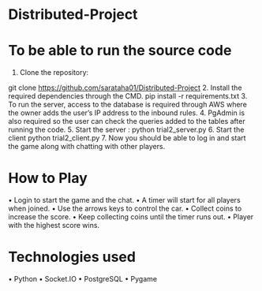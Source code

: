 # Distributed-Project

# To be able to run the source code
1.	Clone the repository:

git clone https://github.com/sarataha01/Distributed-Project
2.	Install the required dependencies through the CMD.
pip install -r requirements.txt
3.	To run the server, access to the database is required through AWS where the owner adds the user’s IP address to the inbound rules.
4.	PgAdmin is also required so the user can check the queries added to the tables after running the code.
5.	Start the server :
python trial2_server.py
6.	Start the client
python trial2_client.py
7.	Now you should be able to log in and start the game along with chatting with other players.
# How to Play
•	Login to start the game and the chat.
•	A timer will start for all players when joined.
•	Use the arrows keys to control the car.
•	Collect coins to increase the score.
•	Keep collecting coins until the timer runs out.
•	Player with the highest score wins.
# Technologies used
•	Python
•	Socket.IO
•	PostgreSQL
•	Pygame
